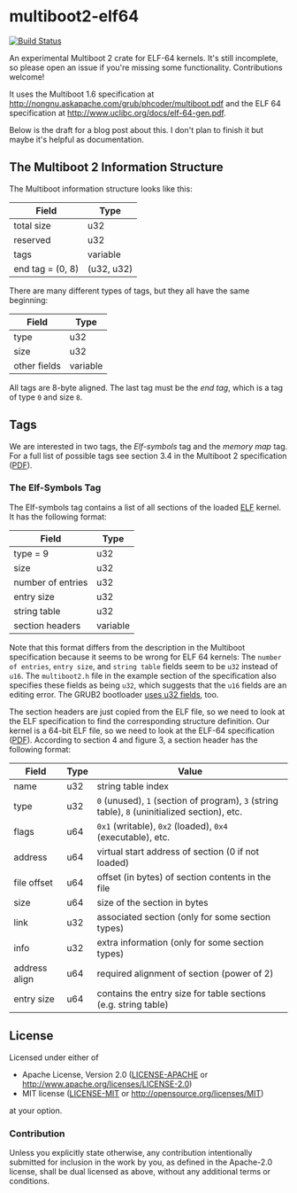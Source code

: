 # multiboot2-elf64
[![Build Status](https://travis-ci.org/phil-opp/multiboot2-elf64.svg?branch=master)](https://travis-ci.org/phil-opp/multiboot2-elf64)

An experimental Multiboot 2 crate for ELF-64 kernels. It's still incomplete, so please open an issue if you're missing some functionality. Contributions welcome!

It uses the Multiboot 1.6 specification at http://nongnu.askapache.com/grub/phcoder/multiboot.pdf and the ELF 64 specification at http://www.uclibc.org/docs/elf-64-gen.pdf.

Below is the draft for a blog post about this. I don't plan to finish it but maybe it's helpful as documentation.

## The Multiboot 2 Information Structure
The Multiboot information structure looks like this:

Field            | Type
---------------- | -----------
total size       | u32
reserved         | u32
tags             | variable
end tag = (0, 8) | (u32, u32)

There are many different types of tags, but they all have the same beginning:

Field         | Type
------------- | -----------------
type          | u32
size          | u32
other fields  | variable

All tags are 8-byte aligned. The last tag must be the _end tag_, which is a tag of type `0` and size `8`.

## Tags

We are interested in two tags, the _Elf-symbols_ tag and the _memory map_ tag. For a full list of possible tags see section 3.4 in the Multiboot 2 specification ([PDF][Multiboot 2]).

[Multiboot 2]: http://nongnu.askapache.com/grub/phcoder/multiboot.pdf

### The Elf-Symbols Tag
The Elf-symbols tag contains a list of all sections of the loaded [ELF] kernel. It has the following format:

[ELF]: http://www.uclibc.org/docs/elf-64-gen.pdf

Field                       | Type
--------------------------- | -----------------
type = 9                    | u32
size                        | u32
number of entries           | u32
entry size                  | u32
string table                | u32
section headers             | variable

Note that this format differs from the description in the Multiboot specification because it seems to be wrong for ELF 64 kernels: The `number of entries`, `entry size`, and `string table` fields seem to be `u32` instead of `u16`. The `multiboot2.h` file in the example section of the specification also specifies these fields as being `u32`, which suggests that the `u16` fields are an editing error. The GRUB2 bootloader [uses u32 fields](https://github.com/josefbacik/grub2/blob/96695ad84ce9c93f057ba53ae77d04d8561586e9/include/multiboot2.h#L298-L300), too.

The section headers are just copied from the ELF file, so we need to look at the ELF specification to find the corresponding structure definition. Our kernel is a 64-bit ELF file, so we need to look at the ELF-64 specification ([PDF][ELF specification]). According to section 4 and figure 3, a section header has the following format:

[ELF specification]: http://www.uclibc.org/docs/elf-64-gen.pdf

Field                       | Type             | Value
--------------------------- | ---------------- | -----------
name                        | u32              | string table index
type                        | u32              | `0` (unused), `1` (section of program), `3` (string table), `8` (uninitialized section), etc.
flags                       | u64              | `0x1` (writable), `0x2` (loaded), `0x4` (executable), etc.
address                     | u64              | virtual start address of section (0 if not loaded)
file offset                 | u64              | offset (in bytes) of section contents in the file
size                        | u64              | size of the section in bytes
link                        | u32              | associated section (only for some section types)
info                        | u32              | extra information (only for some section types)
address align               | u64              | required alignment of section (power of 2)
entry size                  | u64              | contains the entry size for table sections (e.g. string table)

## License

Licensed under either of

- Apache License, Version 2.0 ([LICENSE-APACHE](LICENSE-APACHE) or
  http://www.apache.org/licenses/LICENSE-2.0)
- MIT license ([LICENSE-MIT](LICENSE-MIT) or http://opensource.org/licenses/MIT)

at your option.

### Contribution

Unless you explicitly state otherwise, any contribution intentionally submitted for inclusion in the
work by you, as defined in the Apache-2.0 license, shall be dual licensed as above, without any
additional terms or conditions.
